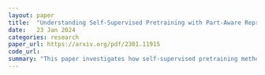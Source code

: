 ```yaml
---
layout: paper
title:  "Understanding Self-Supervised Pretraining with Part-Aware Representation Learning"
date:   23 Jan 2024
categories: research
paper_url: https://arxiv.org/pdf/2301.11915
code_url: 
summary: "This paper investigates how self-supervised pretraining methods learn part-aware representations. The authors describe contrastive learning as transforming part representations into whole object representations and masked image modeling as inferring masked object parts from visible ones, suggesting that these methods predispose encoders to recognize object parts. Through empirical comparison, they find that while fully-supervised models excel in object-level recognition, self-supervised models, particularly those using contrastive learning and masked image modeling, perform better in part-level recognition. Combining contrastive learning and masked image modeling further enhances performance."
---
```


